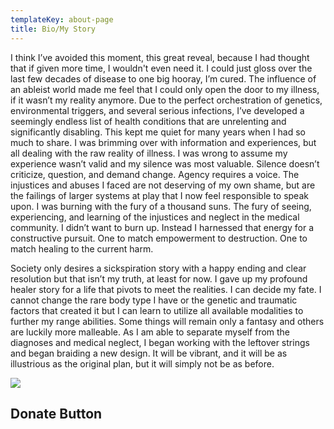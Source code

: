 ```yaml
---
templateKey: about-page
title: Bio/My Story
---
```

I think I’ve avoided this moment, this great reveal, because I had thought that if given more time, I wouldn't even need it. I could just gloss over the last few decades of disease to one big hooray, I’m cured. The influence of an ableist world made me feel that I could only open the door to my illness, if it wasn’t my reality anymore. Due to the perfect orchestration of genetics, environmental triggers, and several serious infections, I’ve developed a seemingly endless list of health conditions that are unrelenting and significantly disabling. This kept me quiet for many years when I had so much to share. I was brimming over with information and experiences, but all dealing with the raw reality of illness. I was wrong to assume my experience wasn’t valid and my silence was most valuable. Silence doesn’t criticize, question, and demand change. Agency requires a voice. The injustices and abuses I faced are not deserving of my own shame, but are the failings of larger systems at play that I now feel responsible to speak upon. I was burning with the fury of a thousand suns. The fury of seeing, experiencing, and learning of the injustices and neglect in the medical community. I didn’t want to burn up. Instead I harnessed that energy for a constructive pursuit. One to match empowerment to destruction. One to match healing to the current harm. 

Society only desires a sickspiration story with a happy ending and clear resolution but that isn’t my truth, at least for now. I gave up my profound healer story for a life that pivots to meet the realities. I can decide my fate. I cannot change the rare body type I have or the genetic and traumatic factors that created it but I can learn to utilize all available modalities to further my range abilities. Some things will remain only a fantasy and others are luckily more malleable. As I am able to separate myself from the diagnoses and medical neglect, I began working with the leftover strings and began braiding a new design. It will be vibrant, and it will be as illustrious as the original plan, but it will simply not be as before.



![](/img/pom-2.jpg)

## Donate Button
